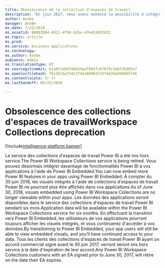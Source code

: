 ```yaml
---
title: Obsolescence de la collection d'espaces de travail
description: "En juin 2017, nous avons annoncé la possibilité d'intégrer Power BI à l'aide de nouvelles API et la convergence des API avec le service Power BI."
author: Annbe
manager: AnnBe
ms.date: 7/22/2018
ms.assetid: 0b083084-dd11-4f9d-b1ba-47e453692822
ms.topic: article
ms.prod: 
ms.service: business-applications
ms.technology: 
ms.author: Annbe
audience: Admin
ms.translationtype: HT
ms.sourcegitcommit: b1a0f1e04786d2daef091fc6f6f9c168f2b005e7
ms.openlocfilehash: f8cd515af3dc274da6096d7d3fa626e5b0885746
ms.contentlocale: fr-fr
ms.lasthandoff: 09/25/2018

---
```

#  <a name="workspace-collections-deprecation"></a><span data-ttu-id="5ef58-103">Obsolescence des collections d'espaces de travail</span><span class="sxs-lookup"><span data-stu-id="5ef58-103">Workspace Collections deprecation</span></span>

[!include[intelligence-platform banner](../../includes/intelligence-platform.md)]




<span data-ttu-id="5ef58-104">Le service des collections d'espaces de travail Power BI a été mis hors service.</span><span class="sxs-lookup"><span data-stu-id="5ef58-104">The Power BI Workspace Collections service is being retired.</span></span> <span data-ttu-id="5ef58-105">Vous pouvez désormais intégrer davantage de fonctionnalités Power BI à vos applications à l'aide de Power BI Embedded.</span><span class="sxs-lookup"><span data-stu-id="5ef58-105">You can now embed more Power BI features in your apps using Power BI Embedded.</span></span> <span data-ttu-id="5ef58-106">À compter du 30 juin 2018, les visuels intégrés à l'aide de collections d'espaces de travail Power BI ne pourront plus être affichés dans vos applications.</span><span class="sxs-lookup"><span data-stu-id="5ef58-106">As of June 30, 2018, visuals embedded using Power BI Workspace Collections are no longer viewable within your apps.</span></span> <span data-ttu-id="5ef58-107">Les données des applications seront disponibles dans le service des collections d'espaces de travail Power BI pendant six mois.</span><span class="sxs-lookup"><span data-stu-id="5ef58-107">Application data will be available within the Power BI Workspace Collections service for six months.</span></span> <span data-ttu-id="5ef58-108">En effectuant la transition vers Power BI Embedded, les utilisateurs de vos applications pourront toujours afficher les visuels intégrés, et vous continuerez d'accéder à vos données.</span><span class="sxs-lookup"><span data-stu-id="5ef58-108">By transitioning to Power BI Embedded, your app users will still be able to view embedded visuals, and you’ll have continued access to your data.</span></span> <span data-ttu-id="5ef58-109">Tous les clients des collections d'espaces de travail Power BI ayant un accord commercial signé avant le 30 juin 2017, verront seront mis hors service à la date d'expiration de leur accord.</span><span class="sxs-lookup"><span data-stu-id="5ef58-109">Any Power BI Workspace Collections customers with an EA signed prior to June 30, 2017, will retire on the date their EA expires.</span></span>



